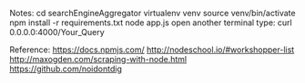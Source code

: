 Notes:
cd searchEngineAggregator
virtualenv venv
source venv/bin/activate
npm install -r requirements.txt
node app.js
open another terminal type:
curl 0.0.0.0:4000/Your_Query


Reference:
https://docs.npmjs.com/
http://nodeschool.io/#workshopper-list
http://maxogden.com/scraping-with-node.html
https://github.com/noidontdig